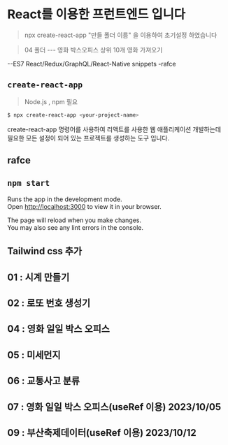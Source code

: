# React를 이용한 프런트엔드 입니다

> npx create-react-app "만들 폴더 이름" 을 이용하여 초기설정 하였습니다 

> 04 폴더 --- 영화 박스오피스 상위 10개 영화 가져오기

--ES7 React/Redux/GraphQL/React-Native snippets
-rafce

## `create-react-app`
> Node.js , npm 필요
```bash
$ npx create-react-app <your-project-name>
```
create-react-app 명령어를 사용하여 리액트를 사용한 웹 애플리케이션 개발하는데
필요한 모든 설정이 되어 있는 프로젝트를 생성하는 도구 입니다.

## rafce

## `npm start`

Runs the app in the development mode.\
Open [http://localhost:3000](http://localhost:3000) to view it in your browser.

The page will reload when you make changes.\
You may also see any lint errors in the console.


## Tailwind css 추가


## 01 : 시계 만들기
## 02 : 로또 번호 생성기
## 04 : 영화 일일 박스 오피스
## 05 : 미세먼지
## 06 : 교통사고 분류
## 07 : 영화 일일 박스 오피스(useRef 이용) 2023/10/05
## 09 : 부산축제데이터(useRef 이용) 2023/10/12
